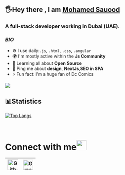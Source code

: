 
## 🖐Hey there ,   I am [Mohamed Sauood](https://sauood.vercel.app/)
### A full-stack developer working in Dubai (UAE).
### *BIO*
- ⚙️ I use daily:`.js`, `.html`, `.css`, `.angular`
- 🌍 I'm mostly active within the **Js Community**
- 🌱 Learning all about **Open Source**
- 💬 Ping me about **design**, **NextJs**,**SEO in SPA**
- ⚡️ Fun fact: I'm a huge fan of Dc Comics
<img  src="https://i.imgur.com/2PG6zbg.jpg">

<br/>

## 📊Statistics


[![Top Langs](https://github-readme-stats.vercel.app/api/top-langs/?username=mohdsauood&layout=compact)](https://github.com/anuraghazra/github-readme-stats)

<br/>

# Connect with me<img src="https://raw.githubusercontent.com/TheDudeThatCode/TheDudeThatCode/master/Assets/Handshake.gif" height="32px">



|  [<img src="https://cdn.svgporn.com/logos/github-icon.svg" alt="Github logo" width="34">](https://github.com/mohdsauood/)  | [<img src="https://github.com/TheDudeThatCode/TheDudeThatCode/blob/master/Assets/Gmail.svg" alt="Gmail logo" height="32">](mailto:mohamedsauood@gmail.com) | 
|:---:|:---:|



